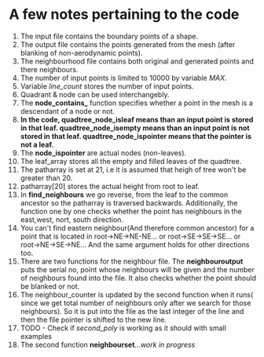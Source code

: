 # A few notes pertaining to the code

1. The input file contains the boundary points of a shape.
2. The output file contains the points generated from the mesh (after blanking of non-aerodynamic points).
3. The neighbourhood file contains both original and generated points and there neighbours.
4. The number of input points is limited to 10000 by variable *MAX*.
5. Variable *line_count* stores the number of input points.
6. Quadrant & node can be used interchangebly.
7. The **node_contains_** function specifies whether a point in the mesh is a descendant of a node or not.
8. **In the code, **quadtree_node_isleaf** means than an input point is stored in that leaf. **quadtree_node_isempty** means than an input point is not stored in that leaf. **quadtree_node_ispointer** means that the pointer is not a leaf.**
9. The **node_ispointer** are actual nodes (non-leaves).
10. The leaf_array stores all the empty and filled leaves of the quadtree.
11. The patharray is set at 21, i.e it is assumed that heigh of tree won't be greater than 20.
12. patharray[20] stores the actual height from root to leaf.
13. In **find_neighbours** we go reverse, from the leaf to the common ancestor so the patharray is traversed backwards. Additionally, the function one by one checks whether the point has neighbours in the east,west, nort, south direction.
14. You can't find eastern neighbour(And therefore common ancestor) for a point that is located in root->NE->NE-NE... or root->SE->SE->SE... or root->NE->SE->NE... And the same argument holds for other directions too.
15. There are two functions for the neighbour file. The **neighbouroutput** puts the serial no, point whose neighbours will be given and the number of neighbours found into the file. It also checks whether the point should be blanked or not.
16. The neighbour_counter is updated by the second function when it runs( since we get total number of neighbours only after we search for those neighbours). So it is put into the file as the last integer of the line and then the file pointer is shifted to the new line.
17. TODO - Check if *second_poly* is working as it should with small examples
18. The second function **neighbourset**...*work in progress*
